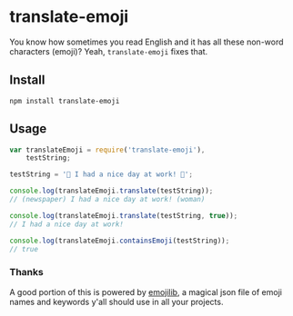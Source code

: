 # translate-emoji

You know how sometimes you read English and it has all these non-word characters (emoji)? Yeah, `translate-emoji` fixes that.

## Install
~~~
npm install translate-emoji
~~~

## Usage
~~~js
var translateEmoji = require('translate-emoji'),
    testString;

testString = '📰 I had a nice day at work! 👩';

console.log(translateEmoji.translate(testString));
// (newspaper) I had a nice day at work! (woman)

console.log(translateEmoji.translate(testString, true));
// I had a nice day at work!

console.log(translateEmoji.containsEmoji(testString));
// true
~~~

### Thanks
A good portion of this is powered by [emojilib][1], a magical json file of emoji names and keywords y'all should use in all your projects.

[1]: https://github.com/muan/emojilib
